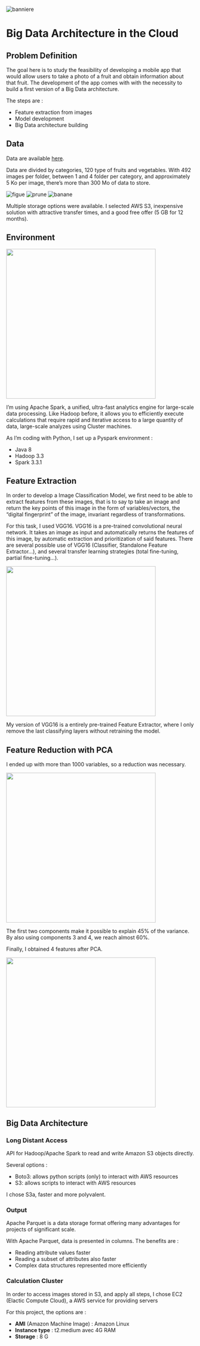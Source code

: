 ![banniere](https://github.com/pgrondein/cloud_big_data_model/assets/113172845/58166029-5261-4e4a-a459-91392e182e53)

# Big Data Architecture in the Cloud

## Problem Definition

The goal here is to study the feasibility of developing a mobile app that would allow users to take a photo of a fruit and obtain information about that fruit. The development of the app comes with with the necessity to build a first version of a Big Data architecture.

The steps are :

- Feature extraction from images
- Model development
- Big Data architecture building

## Data

Data are available [here](https://www.kaggle.com/datasets/moltean/fruits).

Data are divided by categories, 120 type of fruits and vegetables. With 492 images per folder, between 1 and 4 folder per category, and approximately 5 Ko per image, there’s more than 300 Mo of data to store.

![figue](https://github.com/pgrondein/cloud_big_data_model/assets/113172845/06ca4b1a-8560-4907-b5d9-069673ef2fb8)
![prune](https://github.com/pgrondein/cloud_big_data_model/assets/113172845/c2bb6d89-2388-45d3-a2fc-7f6d054391cf)
![banane](https://github.com/pgrondein/cloud_big_data_model/assets/113172845/73a6c7c0-c7d6-4363-8da8-14ee07554513)

Multiple storage options were available. I selected AWS S3, inexpensive solution with attractive transfer times, and a good free offer (5 GB for 12 months).

## Environment

<img src="https://github.com/pgrondein/cloud_big_data_model/assets/113172845/263f2f92-7e7a-4cd0-9d6a-8f8896d8cc4c" height="400">

I’m using Apache Spark, a unified, ultra-fast analytics engine for large-scale data processing. Like Hadoop before, it allows you to efficiently execute calculations that require rapid and iterative access to a large quantity of data, large-scale analyzes using Cluster machines.

As I’m coding with Python, I set up a Pyspark environment :

- Java 8
- Hadoop 3.3
- Spark 3.3.1

## Feature Extraction

In order to develop a Image Classification Model, we first need to be able to extract features from these images, that is to say tp take an image and return the key points of this image in the form of variables/vectors, the “digital fingerprint” of the image, invariant regardless of transformations.

For this task, I used VGG16. VGG16 is a pre-trained convolutional neural network. It takes an image as input and automatically returns the features of this image, by automatic extraction and prioritization of said features. There are several possible use of VGG16 (Classifier, Standalone Feature Extractor…), and several transfer learning strategies (total fine-tuning, partial fine-tuning…).

<img src="https://github.com/pgrondein/cloud_big_data_model/assets/113172845/34885065-f7ad-46ba-bc96-a8a6efaf9017" height="400">

My version of VGG16 is a entirely pre-trained Feature Extractor, where I only remove the last classifying layers without retraining the model. 

## Feature Reduction with PCA

I ended up with more than 1000 variables, so a reduction was necessary.

<img src="https://github.com/pgrondein/cloud_big_data_model/assets/113172845/17432dce-5792-4ead-9e76-e095bc8e5401" height="400">

The first two components make it possible to explain 45% of the variance. By also using components 3 and 4, we reach almost 60%.

Finally, I obtained 4 features after PCA.

<img src="https://github.com/pgrondein/cloud_big_data_model/assets/113172845/9fbb07df-b617-416b-b2b3-3b102d2ca13f" height="400">

## Big Data Architecture

### Long Distant Access

API for Hadoop/Apache Spark to read and write Amazon S3 objects directly. 

Several options : 

- Boto3: allows python scripts (only) to interact with AWS resources
- S3: allows scripts to interact with AWS resources

I chose S3a, faster and more polyvalent.

### Output

Apache Parquet is a data storage format offering many advantages for projects of significant scale. 

With Apache Parquet, data is presented in columns. The benefits are :

- Reading attribute values faster
- Reading a subset of attributes also faster
- Complex data structures represented more efficiently

### Calculation Cluster

In order to access images stored in S3, and apply all steps, I chose EC2 (Elactic Compute Cloud), a AWS service for providing servers

For this project, the options are :

- **AMI** (Amazon Machine Image) : Amazon Linux
- **Instance type** : t2.medium avec 4G RAM
- **Storage** : 8 G


